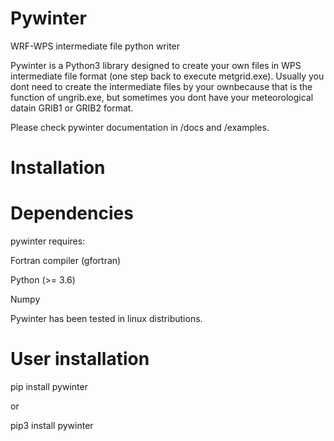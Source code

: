 # Pywinter
WRF-WPS intermediate file python writer

Pywinter is a Python3 library designed to create your own files in WPS intermediate file format (one step back to execute metgrid.exe).  Usually you dont need to create the intermediate files by your ownbecause that is the function of ungrib.exe, but sometimes you dont have your meteorological datain GRIB1 or GRIB2 format.

Please check pywinter documentation in /docs and /examples.

# Installation

# Dependencies
pywinter requires:

Fortran compiler (gfortran)

Python (>= 3.6)

Numpy 

Pywinter has been tested in linux distributions.

# User installation

pip install pywinter

or

pip3 install pywinter
